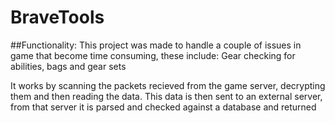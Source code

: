 # BraveTools

##Functionality:
This project was made to handle a couple of issues in game that become time consuming, these include: Gear checking for abilities, bags and gear sets

It works by scanning the packets recieved from the game server, decrypting them and then reading the data. This data is then sent to an external server,
from that server it is parsed and checked against a database and returned
